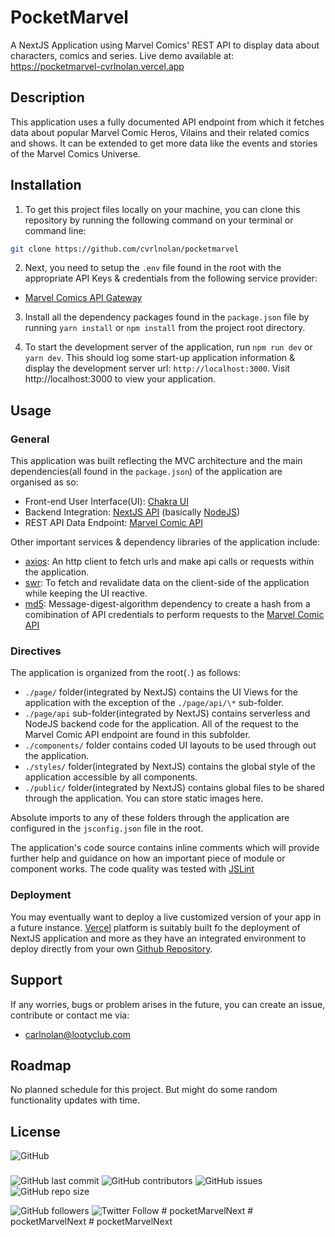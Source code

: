# PocketMarvel

A NextJS Application using Marvel Comics' REST API to display data about characters, comics and series.
Live demo available at: https://pocketmarvel-cvrlnolan.vercel.app

## Description

This application uses a fully documented API endpoint from which it fetches data about popular Marvel Comic Heros, Vilains and their related comics and shows. It can be extended to get more data like the events and stories of the Marvel Comics Universe.

## Installation

1. To get this project files locally on your machine, you can clone this repository by running the following command on your terminal or command line:

```bash
git clone https://github.com/cvrlnolan/pocketmarvel
```

2. Next, you need to setup the `.env` file found in the root with the appropriate API Keys & credentials from the following service provider:

- [Marvel Comics API Gateway](https://developer.marvel.com)

3. Install all the dependency packages found in the `package.json` file by running `yarn install` or `npm install` from the project root directory.

4. To start the development server of the application, run `npm run dev` or `yarn dev`. This should log some start-up application information & display the development server url: `http://localhost:3000`. Visit http://localhost:3000 to view your application.

## Usage

### General

This application was built reflecting the MVC architecture and the main dependencies(all found in the `package.json`) of the application are organised as so:

- Front-end User Interface(UI): [Chakra UI](https://chakra-ui.com/)
- Backend Integration: [NextJS API](https://nextjs.org/docs/api-routes/introduction) (basically [NodeJS](https://nodejs.org/))
- REST API Data Endpoint: [Marvel Comic API](https://developer.marvel.com)

Other important services & dependency libraries of the application include:

- [axios](https://www.npmjs.com/package/axios): An http client to fetch urls and make api calls or requests within the application.
- [swr](https://swr.vercel.app/): To fetch and revalidate data on the client-side of the application while keeping the UI reactive.
- [md5](https://www.npmjs.com/package/md5): Message-digest-algorithm dependency to create a hash from a comibination of API credentials to perform requests to the [Marvel Comic API](https://developer.marvel.com/account)

### Directives

The application is organized from the root(`.`) as follows:

- `./page/` folder(integrated by NextJS) contains the UI Views for the application with the exception of the `./page/api/\*` sub-folder.
- `./page/api` sub-folder(integrated by NextJS) contains serverless and NodeJS backend code for the application. All of the request to the Marvel Comic API endpoint are found in this subfolder.
- `./components/` folder contains coded UI layouts to be used through out the application.
- `./styles/` folder(integrated by NextJS) contains the global style of the application accessible by all components.
- `./public/` folder(integrated by NextJS) contains global files to be shared through the application. You can store static images here.

Absolute imports to any of these folders through the application are configured in the `jsconfig.json` file in the root.

The application's code source contains inline comments which will provide further help and guidance on how an important piece of module or component works. The code quality was tested with [JSLint](https://www.jslint.com/)

### Deployment

You may eventually want to deploy a live customized version of your app in a future instance. [Vercel](https://vercel.com/) platform is suitably built fo the deployment of NextJS application and more as they have an integrated environment to deploy directly from your own [Github Repository](https://github.com/new).

## Support

If any worries, bugs or problem arises in the future, you can create an issue, contribute or contact me via:

- [carlnolan@lootyclub.com](mailto:carlnolan@lootyclub.com)

## Roadmap

No planned schedule for this project. But might do some random functionality updates with time.

## License

![GitHub](https://img.shields.io/github/license/cvrlnolan/pocketmarvel)

###

![GitHub last commit](https://img.shields.io/github/last-commit/cvrlnolan/pocketmarvel) ![GitHub contributors](https://img.shields.io/github/contributors/cvrlnolan/pocketmarvel) ![GitHub issues](https://img.shields.io/github/issues/cvrlnolan/pocketmarvel) ![GitHub repo size](https://img.shields.io/github/repo-size/cvrlnolan/pocketmarvel)

![GitHub followers](https://img.shields.io/github/followers/cvrlnolan?style=social) ![Twitter Follow](https://img.shields.io/twitter/follow/realcarlnolan?style=social)
#   p o c k e t M a r v e l N e x t  
 #   p o c k e t M a r v e l N e x t  
 #   p o c k e t M a r v e l N e x t  
 